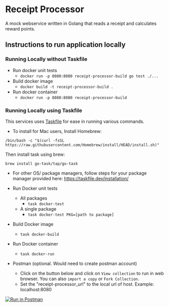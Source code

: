 # Receipt Processor

A mock webservice written in Golang that reads a receipt and calculates reward points.

## Instructions to run application locally

### Running Locally without Taskfile
* Run docker unit tests
  * ``` docker run -p 8080:8080 receipt-processor-build go test ./... ```
* Build docker image
  * ``` docker build -t receipt-processor-build . ```
* Run docker container
  * ``` docker run -p 8080:8080 receipt-processor-build ```

### Running Locally using Taskfile

This services uses [Taskfile](./Taskfile.yml) for ease in running various commands.

* To install for Mac users,
Install Homebrew:
```
/bin/bash -c "$(curl -fsSL https://raw.githubusercontent.com/Homebrew/install/HEAD/install.sh)"
```

Then install task using brew:
```
brew install go-task/tap/go-task
```

* For other OS/ package managers, follow steps for your package manager provided here: https://taskfile.dev/installation/

* Run Docker unit tests
    * All packages
      *  ```task docker-test```
    * A single package
      * ```task docker-test PKG=[path to package]```
* Build Docker image
    * ```task docker-build```
* Run Docker container
    * ```task docker-run```

* Postman (optional. Would need to create postman account)
    * Click on the button below and click on `View collection` to run in web browser. You can also `import a copy` or `Fork Collection`.
    * Set the "receipt-processor_url" to the local url of host. Example: localhost:8080

[![Run in Postman](https://run.pstmn.io/button.svg)](https://app.getpostman.com/run-collection/20550046-60ceb700-a977-4c73-a11b-27e0bdb8f04f?action=collection%2Ffork&collection-url=entityId%3D20550046-60ceb700-a977-4c73-a11b-27e0bdb8f04f%26entityType%3Dcollection%26workspaceId%3De2af4782-e8cd-4f79-ac8a-1d5130679b9a#?env%5Blocal%5D=W3sia2V5IjoicmVjZWlwdC1wcm9jZXNzb3JfdXJsIiwidmFsdWUiOiJsb2NhbGhvc3Q6ODA4MCIsImVuYWJsZWQiOnRydWUsInR5cGUiOiJkZWZhdWx0Iiwic2Vzc2lvblZhbHVlIjoibG9jYWxob3N0OjgwODAiLCJzZXNzaW9uSW5kZXgiOjB9XQ==)

